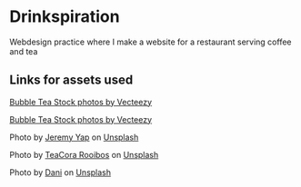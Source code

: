# Drinkspiration
Webdesign practice where I make a website for a restaurant serving coffee and tea

## Links for assets used
<a href="https://www.vecteezy.com/free-photos/bubble-tea">Bubble Tea Stock photos by Vecteezy</a>

<a href="https://www.vecteezy.com/free-photos/bubble-tea">Bubble Tea Stock photos by Vecteezy</a>

Photo by <a href="https://unsplash.com/@jeremyyappy?utm_content=creditCopyText&utm_medium=referral&utm_source=unsplash">Jeremy Yap</a> on <a href="https://unsplash.com/photos/selective-focus-photography-of-latte-in-teacup-jn-HaGWe4yw?utm_content=creditCopyText&utm_medium=referral&utm_source=unsplash">Unsplash</a>
      

Photo by <a href="https://unsplash.com/@teacora?utm_content=creditCopyText&utm_medium=referral&utm_source=unsplash">TeaCora Rooibos</a> on <a href="https://unsplash.com/photos/clear-drinking-glass-with-orange-liquid-FnTWsBohkdo?utm_content=creditCopyText&utm_medium=referral&utm_source=unsplash">Unsplash</a>

Photo by <a href="https://unsplash.com/@frokz?utm_content=creditCopyText&utm_medium=referral&utm_source=unsplash">Dani</a> on <a href="https://unsplash.com/photos/brown-bread-on-white-ceramic-plate-CLtLGfF6mwI?utm_content=creditCopyText&utm_medium=referral&utm_source=unsplash">Unsplash</a>
      